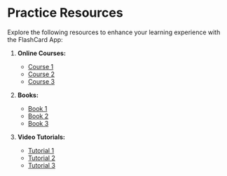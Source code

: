 # Practice Resources

Explore the following resources to enhance your learning experience with the FlashCard App:

1. **Online Courses:**
   - [Course 1](#)
   - [Course 2](#)
   - [Course 3](#)

2. **Books:**
   - [Book 1](#)
   - [Book 2](#)
   - [Book 3](#)

3. **Video Tutorials:**
   - [Tutorial 1](#)
   - [Tutorial 2](#)
   - [Tutorial 3](#)

